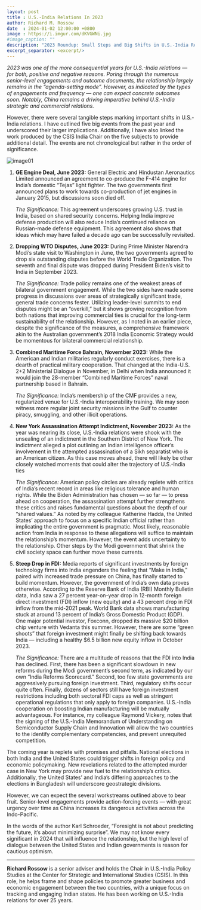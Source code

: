 ```yaml
---
layout: post
title : U.S.-India Relations In 2023
author: Richard M. Rossow
date  : 2024-01-02 12:00:00 +0800
image : https://i.imgur.com/dKVGWNi.jpg
#image_caption: ""
description: "2023 Roundup: Small Steps and Big Shifts in U.S.-India Relations"
excerpt_separator: <excerpt/>
---
```


_2023 was one of the more consequential years for U.S.-India relations — for both, positive and negative reasons. Poring through the numerous senior-level engagements and outcome documents, the relationship largely remains in the “agenda-setting mode”. However, as indicated by the types of engagements and frequency — one can expect concrete outcomes soon. Notably, China remains a driving imperative behind U.S.-India strategic and commercial relations._

<excerpt/>

However, there were several tangible steps marking important shifts in U.S.-India relations. I have outlined five big events from the past year and underscored their larger implications. Additionally, I have also linked the work produced by the CSIS India Chair on the five subjects to provide additional detail. The events are not chronological but rather in the order of significance.

![image01](https://i.imgur.com/L6R77xc.png)

1. __GE Engine Deal, June 2023:__ General Electric and Hindustan Aeronautics Limited announced an agreement to co-produce the F-414 engine for India’s domestic “Tejas” light fighter. The two governments first announced plans to work towards co-production of jet engines in January 2015, but discussions soon died off.

   _The Significance:_ This agreement underscores growing U.S. trust in India, based on shared security concerns. Helping India improve defense production will also reduce India’s continued reliance on Russian-made defense equipment. This agreement also shows that ideas which may have failed a decade ago can be successfully revisited.

2. __Dropping WTO Disputes, June 2023:__ During Prime Minister Narendra Modi’s state visit to Washington in June, the two governments agreed to drop six outstanding disputes before the World Trade Organization. The seventh and final dispute was dropped during President Biden’s visit to India in September 2023.

   _The Significance:_ Trade policy remains one of the weakest areas of bilateral government engagement. While the two sides have made some progress in discussions over areas of strategically significant trade, general trade concerns fester. Utilizing leader-level summits to end disputes might be an “overkill,” but it shows growing recognition from both nations that improving commercial ties is crucial for the long-term sustainability of the relationship. However, as I noted in an earlier piece, despite the significance of the measures, a comprehensive framework akin to the Australian government’s 2018 India Economic Strategy would be momentous for bilateral commercial relationship.

3. __Combined Maritime Force Bahrain, November 2023:__ While the American and Indian militaries regularly conduct exercises, there is a dearth of practical military cooperation. That changed at the India-U.S. 2+2 Ministerial Dialogue in November, in Delhi when India announced it would join the 28-member “Combined Maritime Forces” naval partnership based in Bahrain.

   _The Significance:_ India’s membership of the CMF provides a new, regularized venue for U.S.-India interoperability training. We may soon witness more regular joint security missions in the Gulf to counter piracy, smuggling, and other illicit operations.

4. __New York Assassination Attempt Indictment, November 2023:__ As the year was nearing its close, U.S.-India relations were shook with the unsealing of an indictment in the Southern District of New York. The indictment alleged a plot outlining an Indian intelligence officer’s involvement in the attempted assassination of a Sikh separatist who is an American citizen. As this case moves ahead, there will likely be other closely watched moments that could alter the trajectory of U.S.-India ties

   _The Significance:_ American policy circles are already replete with critics of India’s recent record in areas like religious tolerance and human rights. While the Biden Administration has chosen — so far — to press ahead on cooperation, the assassination attempt further strengthens these critics and raises fundamental questions about the depth of our “shared values.” As noted by my colleague Katherine Hadda, the United States’ approach to focus on a specific Indian official rather than implicating the entire government is pragmatic. Most likely, reasonable action from India in response to these allegations will suffice to maintain the relationship’s momentum. However, the event adds uncertainty to the relationship. Other steps by the Modi government that shrink the civil society space can further move these currents.

5. __Steep Drop in FDI:__ Media reports of significant investments by foreign technology firms into India engenders the feeling that “Make in India,” paired with increased trade pressure on China, has finally started to build momentum. However, the government of India’s own data proves otherwise. According to the Reserve Bank of India (RBI) Monthly Bulletin data, India saw a 27 percent year-on-year drop in 12-month foreign direct investment (FDI) inflow (new equity) and a 43 percent drop in FDI inflow from the mid-2021 peak. World Bank data shows manufacturing stuck at around 13 percent of India’s Gross Domestic Product (GDP). One major potential investor, Foxconn, dropped its massive $20 billion chip venture with Vedanta this summer. However, there are some “green shoots” that foreign investment might finally be shifting back towards India — including a healthy $6.5 billion new equity inflow in October 2023.

   _The Significance:_ There are a multitude of reasons that the FDI into India has declined. First, there has been a significant slowdown in new reforms during the Modi government’s second term, as indicated by our own “India Reforms Scorecard.” Second, too few state governments are aggressively pursuing foreign investment. Third, regulatory shifts occur quite often. Finally, dozens of sectors still have foreign investment restrictions including both sectoral FDI caps as well as stringent operational regulations that only apply to foreign companies. U.S.-India cooperation on boosting Indian manufacturing will be mutually advantageous. For instance, my colleague Raymond Vickery, notes that the signing of the U.S.-India Memorandum of Understanding on Semiconductor Supply Chain and Innovation will allow the two countries to the identify complementary competencies, and prevent unrequited competition.

The coming year is replete with promises and pitfalls. National elections in both India and the United States could trigger shifts in foreign policy and economic policymaking. New revelations related to the attempted murder case in New York may provide new fuel to the relationship’s critics. Additionally, the United States’ and India’s differing approaches to the elections in Bangladesh will underscore geostrategic divisions.

However, we can expect the several workstreams outlined above to bear fruit. Senior-level engagements provide action-forcing events — with great urgency over time as China increases its dangerous activities across the Indo-Pacific. 

In the words of the author Karl Schroeder, “Foresight is not about predicting the future, it’s about minimizing surprise”. We may not know every significant in 2024 that will influence the relationship, but the high level of dialogue between the United States and Indian governments is reason for cautious optimism.

---

__Richard Rossow__ is a senior adviser and holds the Chair in U.S.-India Policy Studies at the Center for Strategic and International Studies (CSIS). In this role, he helps frame and shape policies to promote greater business and economic engagement between the two countries, with a unique focus on tracking and engaging Indian states. He has been working on U.S.-India relations for over 25 years.
